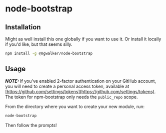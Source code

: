# node-bootstrap

## Installation

Might as well install this one globally if you want to use it.  Or install
it locally if you'd like, but that seems silly.

```bash
npm install -g @mgwalker/node-bootstrap
```

## Usage

***NOTE:***  If you've enabled 2-factor authentication on your GitHub account,
you will need to create a personal access token, available at [https://github.com/settings/tokens](https://github.com/settings/tokens).  The
token for npm-bootstrap only needs the `public_repo` scope.

From the directory where you want to create your new module, run:

```bash
node-bootstrap
```

Then follow the prompts!

